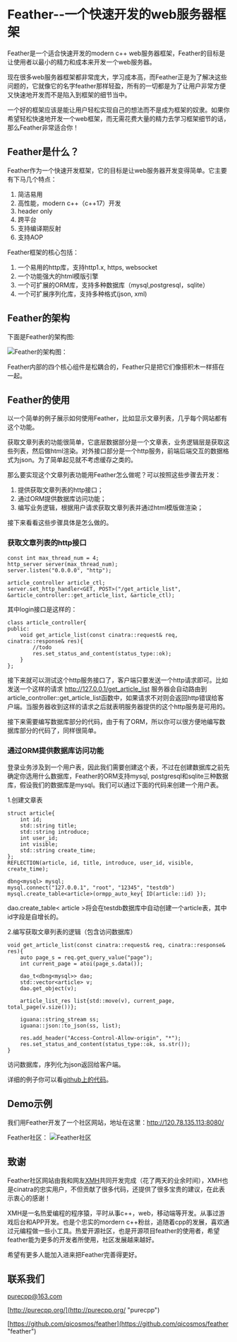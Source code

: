 # Feather--一个快速开发的web服务器框架

Feather是一个适合快速开发的modern c++ web服务器框架，Feather的目标是让使用者以最小的精力和成本来开发一个web服务器。

现在很多web服务器框架都非常庞大，学习成本高，而Feather正是为了解决这些问题的，它就像它的名字feather那样轻盈，所有的一切都是为了让用户非常方便又快速地开发而不是陷入到框架的细节当中。

一个好的框架应该是能让用户轻松实现自己的想法而不是成为框架的奴隶。如果你希望轻松快速地开发一个web框架，而无需花费大量的精力去学习框架细节的话，那么Feather非常适合你！

## Feather是什么？

Feather作为一个快速开发框架，它的目标是让web服务器开发变得简单。它主要有下马几个特点：

1. 简洁易用
2. 高性能，modern c++（c++17）开发
3. header only
4. 跨平台
5. 支持编译期反射
6. 支持AOP

Feather框架的核心包括：
1. 一个易用的http库，支持http1.x, https, websocket
2. 一个功能强大的html模版引擎
3. 一个可扩展的ORM库，支持多种数据库（mysql,postgresql，sqlite）
4. 一个可扩展序列化库，支持多种格式(json, xml)

## Feather的架构

下面是Feather的架构图:

![Feather的架构图](https://github.com/qicosmos/feather/blob/master/framework.png)：

Feather内部的四个核心组件是松耦合的，Feather只是把它们像搭积木一样搭在一起。

## Feather的使用

以一个简单的例子展示如何使用Feather，比如显示文章列表，几乎每个网站都有这个功能。

获取文章列表的功能很简单，它底层数据部分是一个文章表，业务逻辑层是获取这些列表，然后做html渲染。对外接口部分是一个http服务，前端后端交互的数据格式为json。为了简单起见就不考虑缓存之类的。

那么要实现这个文章列表功能用Feather怎么做呢？可以按照这些步骤去开发：

1. 提供获取文章列表的http接口；
2. 通过ORM提供数据库访问功能；
3. 编写业务逻辑，根据用户请求获取文章列表并通过html模版做渲染；

接下来看看这些步骤具体是怎么做的。

### 获取文章列表的http接口

	const int max_thread_num = 4;
	http_server server(max_thread_num);
	server.listen("0.0.0.0", "http");

	article_controller article_ctl;
	server.set_http_handler<GET, POST>("/get_article_list", &article_controller::get_article_list, &article_ctl);

其中login接口是这样的：

	class article_controller{
	public:
		void get_article_list(const cinatra::request& req, cinatra::response& res){
            //todo
            res.set_status_and_content(status_type::ok);
        }
	};
接下来就可以测试这个http服务接口了，客户端只要发送一个http请求即可。比如发送一个这样的请求
http://127.0.0.1/get_article_list
服务器会自动路由到article_controller::get_article_list函数中，如果请求不对则会返回http错误给客户端。当服务器收到这样的请求之后就表明服务器提供的这个http服务是可用的。

接下来需要编写数据库部分的代码，由于有了ORM，所以你可以很方便地编写数据库部分的代码了，同样很简单。


### 通过ORM提供数据库访问功能
登录业务涉及到一个用户表，因此我们需要创建这个表，不过在创建数据库之前先确定你选用什么数据库，Feather的ORM支持mysql, postgresql和sqlite三种数据库，假设我们的数据库是mysql。我们可以通过下面的代码来创建一个用户表。

1.创建文章表

	struct article{
        int id;
        std::string title;
        std::string introduce;
        int user_id;
        int visible;
        std::string create_time;
    };
    REFLECTION(article, id, title, introduce, user_id, visible, create_time);

	dbng<mysql> mysql;
	mysql.connect("127.0.0.1", "root", "12345", "testdb")
	mysql.create_table<article>(ormpp_auto_key{ ID(article::id) });

dao.create_table< article >将会在testdb数据库中自动创建一个article表，其中id字段是自增长的。

2.编写获取文章列表的逻辑（包含访问数据库）

	void get_article_list(const cinatra::request& req, cinatra::response& res){
		auto page_s = req.get_query_value("page");
        int current_page = atoi(page_s.data());

        dao_t<dbng<mysql>> dao;
        std::vector<article> v;
        dao.get_object(v);
            
        article_list_res list{std::move(v), current_page, total_page(v.size())};

        iguana::string_stream ss;
        iguana::json::to_json(ss, list);

        res.add_header("Access-Control-Allow-origin", "*");
		res.set_status_and_content(status_type::ok, ss.str());
    }

访问数据库，序列化为json返回给客户端。

详细的例子你可以看[github上的代码](https://github.com/qicosmos/feather)。

## Demo示例

我们用Feather开发了一个社区网站，地址在这里：http://120.78.135.113:8080/

Feather社区：
![Feather社区](https://github.com/qicosmos/feather/blob/master/demo.png)

## 致谢

Feather社区网站由我和网友[XMH](https://github.com/xmh0511/)共同开发完成（花了两天的业余时间），XMH也是cinatra的忠实用户，不但贡献了很多代码，还提供了很多宝贵的建议，在此表示衷心的感谢！

XMH是一名热爱编程的程序猿，平时从事c++，web，移动端等开发。从事过游戏后台和APP开发。也是个忠实的mordern c++粉丝，追随着cpp的发展，喜欢通过元编程做一些小工具。热爱开源社区，也是开源项目feather的使用者，希望feather能为更多的开发者所使用，社区发展越来越好。

希望有更多人能加入进来把Feather完善得更好。

## 联系我们

purecpp@163.com

[http://purecpp.org/](http://purecpp.org/ "purecpp")

[https://github.com/qicosmos/feather](https://github.com/qicosmos/feather "feather")